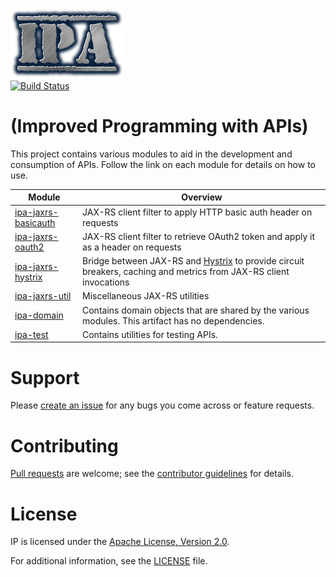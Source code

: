 ![IPA](logo.png "IPA Logo")
<br/>
[![Build Status](https://travis-ci.org/vspglobal/ipa.svg)](https://travis-ci.org/vspglobal/ipa)
# (Improved Programming with APIs)
This project contains various modules to aid in the development and consumption of APIs.   Follow the link on each module for details on how to use.

**Module** | **Overview**
-----------|--------------
 [ipa-jaxrs-basicauth](ipa-jaxrs-basicauth) |  JAX-RS client filter to apply HTTP basic auth header on requests 
 [ipa-jaxrs-oauth2](ipa-jaxrs-oauth2) |  JAX-RS client filter to retrieve OAuth2 token and apply it as a header on requests 
 [ipa-jaxrs-hystrix](ipa-jaxrs-hystrix) | Bridge between JAX-RS and [Hystrix](https://github.com/Netflix/Hystrix) to provide circuit breakers, caching and metrics from JAX-RS client invocations
 [ipa-jaxrs-util](ipa-jaxrs-util) | Miscellaneous JAX-RS utilities
 [ipa-domain](ipa-domain) |  Contains domain objects that are shared by the various modules.  This artifact has no dependencies. 
 [ipa-test](ipa-test) |  Contains utilities for testing APIs.


# Support
Please [create an issue](https://github.com/vspglobal/ipa/issues) for any bugs you come across or feature requests.

# Contributing
[Pull requests](http://help.github.com/send-pull-requests) are welcome; see the [contributor guidelines](CONTRIBUTING.md) for details.

# License
IP is licensed under the [Apache License, Version 2.0](http://www.apache.org/licenses/LICENSE-2.0).

For additional information, see the [LICENSE](LICENSE) file.
